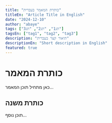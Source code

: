 ```yaml
---
title: "כותרת המאמר בעברית"
titleEn: "Article Title in English"
date: "2024-12-10"
author: "abaye"
tags: ["תג1", "תג2", "תג3"]
tagsEn: ["tag1", "tag2", "tag3"]
description: "תיאור קצר בעברית"
descriptionEn: "Short description in English"
featured: true
---
```


# כותרת המאמר

כאן מתחיל תוכן המאמר...

## כותרת משנה

תוכן נוסף...
